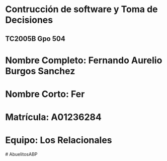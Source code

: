# Contrucción de software y Toma de Decisiones
## TC2005B Gpo 504

# Nombre Completo: Fernando Aurelio Burgos Sanchez
# Nombre Corto: Fer
# Matrícula: A01236284
# Equipo: Los Relacionales
#   A b u e l i t o s A B P  
 